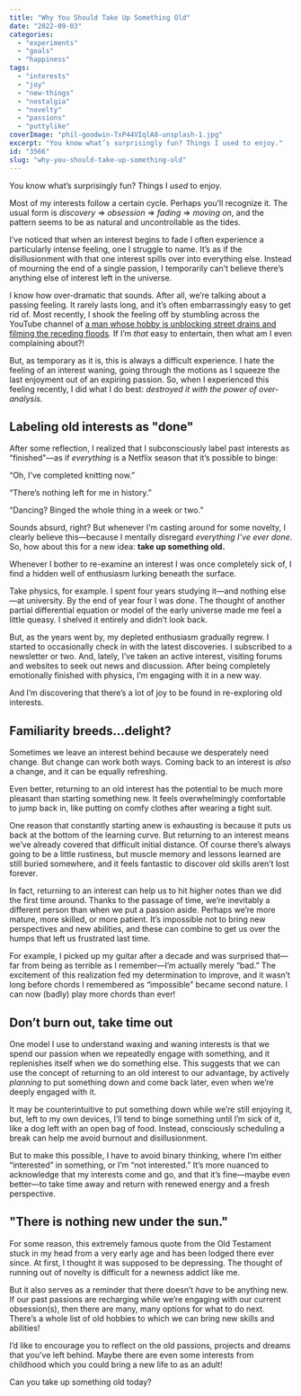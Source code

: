 ```yaml
---
title: "Why You Should Take Up Something Old"
date: "2022-09-03"
categories: 
  - "experiments"
  - "goals"
  - "happiness"
tags: 
  - "interests"
  - "joy"
  - "new-things"
  - "nostalgia"
  - "novelty"
  - "passions"
  - "puttylike"
coverImage: "phil-goodwin-TxP44VIqlA8-unsplash-1.jpg"
excerpt: "You know what’s surprisingly fun? Things I used to enjoy."
id: "3566"
slug: "why-you-should-take-up-something-old"
---
```


You know what’s surprisingly fun? Things I _used_ to enjoy.

<!--more-->

Most of my interests follow a certain cycle. Perhaps you’ll recognize it. The usual form is _discovery_ => _obsession_ \=> _fading_ \=> _moving on_, and the pattern seems to be as natural and uncontrollable as the tides.

I’ve noticed that when an interest begins to fade I often experience a particularly intense feeling, one I struggle to name. It’s as if the disillusionment with that one interest spills over into everything else. Instead of mourning the end of a single passion, I temporarily can’t believe there’s anything else of interest left in the universe.

I know how over-dramatic that sounds. After all, we’re talking about a passing feeling. It rarely lasts long, and it’s often embarrassingly easy to get rid of. Most recently, I shook the feeling off by stumbling across the YouTube channel of [a man whose hobby is unblocking street drains and filming the receding floods](https://www.youtube.com/channel/UCsCNU-ptlze2tqAJSDeVGNQ). If I’m _that_ easy to entertain, then what am I even complaining about?!

But, as temporary as it is, this is always a difficult experience. I hate the feeling of an interest waning, going through the motions as I squeeze the last enjoyment out of an expiring passion. So, when I experienced this feeling recently, I did what I do best: _destroyed it with the power of over-analysis._

## Labeling old interests as "done"

After some reflection, I realized that I subconsciously label past interests as “finished"—as if _everything_ is a Netflix season that it’s possible to binge:

“Oh, I’ve completed knitting now.”

“There’s nothing left for me in history.”

“Dancing? Binged the whole thing in a week or two.”

Sounds absurd, right? But whenever I’m casting around for some novelty, I clearly believe this—because I mentally disregard _everything I’ve ever done_. So, how about this for a new idea: **take up something old.**

Whenever I bother to re-examine an interest I was once completely sick of, I find a hidden well of enthusiasm lurking beneath the surface.

Take physics, for example. I spent four years studying it—and nothing else—at university. By the end of year four I was _done_. The thought of another partial differential equation or model of the early universe made me feel a little queasy. I shelved it entirely and didn’t look back.

But, as the years went by, my depleted enthusiasm gradually regrew. I started to occasionally check in with the latest discoveries. I subscribed to a newsletter or two. And, lately, I’ve taken an active interest, visiting forums and websites to seek out news and discussion. After being completely emotionally finished with physics, I’m engaging with it in a new way. 

And I’m discovering that there’s a lot of joy to be found in re-exploring old interests.

## Familiarity breeds...delight?

Sometimes we leave an interest behind because we desperately need change. But change can work both ways. Coming back to an interest is _also_ a change, and it can be equally refreshing.

Even better, returning to an old interest has the potential to be much more pleasant than starting something new. It feels overwhelmingly comfortable to jump back in, like putting on comfy clothes after wearing a tight suit.

One reason that constantly starting anew is exhausting is because it puts us back at the bottom of the learning curve. But returning to an interest means we’ve already covered that difficult initial distance. Of course there’s always going to be a little rustiness, but muscle memory and lessons learned are still buried somewhere, and it feels fantastic to discover old skills aren’t lost forever.

In fact, returning to an interest can help us to hit higher notes than we did the first time around. Thanks to the passage of time, we’re inevitably a different person than when we put a passion aside. Perhaps we’re more mature, more skilled, or more patient. It’s impossible not to bring new perspectives and new abilities, and these can combine to get us over the humps that left us frustrated last time. 

For example, I picked up my guitar after a decade and was surprised that—far from being as terrible as I remember—I’m actually merely “bad.” The excitement of this realization fed my determination to improve, and it wasn’t long before chords I remembered as “impossible” became second nature. I can now (badly) play more chords than ever!

## Don’t burn out, take time out

One model I use to understand waxing and waning interests is that we spend our passion when we repeatedly engage with something, and it replenishes itself when we do something else. This suggests that we can use the concept of returning to an old interest to our advantage, by actively _planning_ to put something down and come back later, even when we’re deeply engaged with it.

It may be counterintuitive to put something down while we’re still enjoying it, but, left to my own devices, I’ll tend to binge something until I’m sick of it, like a dog left with an open bag of food. Instead, consciously scheduling a break can help me avoid burnout and disillusionment. 

But to make this possible, I have to avoid binary thinking, where I’m either “interested” in something, or I’m “not interested.” It’s more nuanced to acknowledge that my interests come and go, and that it’s fine—maybe even better—to take time away and return with renewed energy and a fresh perspective.

## "There is nothing new under the sun."

For some reason, this extremely famous quote from the Old Testament stuck in my head from a very early age and has been lodged there ever since. At first, I thought it was supposed to be depressing. The thought of running out of novelty is difficult for a newness addict like me.

But it also serves as a reminder that there doesn’t _have_ to be anything new. If our past passions are recharging while we’re engaging with our current obsession(s), then there are many, many options for what to do next. There’s a whole list of old hobbies to which we can bring new skills and abilities!

I’d like to encourage you to reflect on the old passions, projects and dreams that you’ve left behind. Maybe there are even some interests from childhood which you could bring a new life to as an adult! 

Can you take up something old today?
